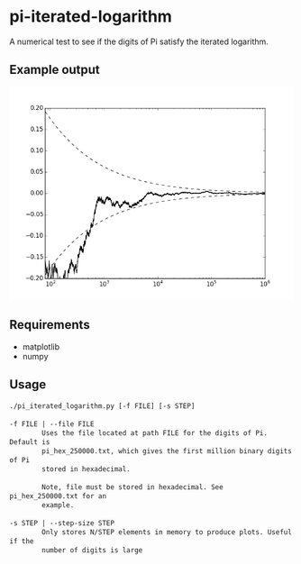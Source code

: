 pi-iterated-logarithm
=====================
A numerical test to see if the digits of Pi satisfy the iterated logarithm.

Example output
--------------

![Alt text](https://raw.githubusercontent.com/parsiad/pi-iterated-logarithm/master/figure_1.png)

Requirements
------------

- matplotlib
- numpy

Usage
-----

```
./pi_iterated_logarithm.py [-f FILE] [-s STEP]

-f FILE | --file FILE
        Uses the file located at path FILE for the digits of Pi. Default is
        pi_hex_250000.txt, which gives the first million binary digits of Pi
        stored in hexadecimal.

        Note, file must be stored in hexadecimal. See pi_hex_250000.txt for an
        example.

-s STEP | --step-size STEP
        Only stores N/STEP elements in memory to produce plots. Useful if the
        number of digits is large
```
